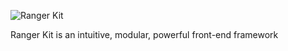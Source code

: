 ![Ranger Kit](http://i.imgur.com/Fm0HtXT.png)

Ranger Kit is an intuitive, modular, powerful front-end framework
